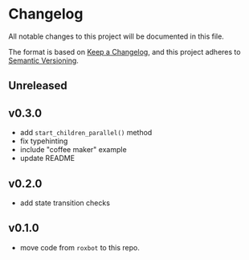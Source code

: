 # Changelog
All notable changes to this project will be documented in this file.

The format is based on [Keep a Changelog](https://keepachangelog.com/en/1.0.0/), and this project adheres to [Semantic Versioning](https://semver.org/spec/v2.0.0.html).

## Unreleased

## v0.3.0

* add `start_children_parallel()` method
* fix typehinting
* include "coffee maker" example
* update README


## v0.2.0

* add state transition checks


## v0.1.0

* move code from `roxbot` to this repo.
